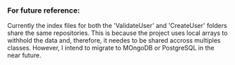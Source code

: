 ### For future reference:
Currently the index files for both the 'ValidateUser' and 'CreateUser' folders share the same repositories. This is because the project uses local arrays to withhold the data and, therefore, it needes to be shared accross multiples classes. However, I intend to migrate to MOngoDB or PostgreSQL in the near future. 